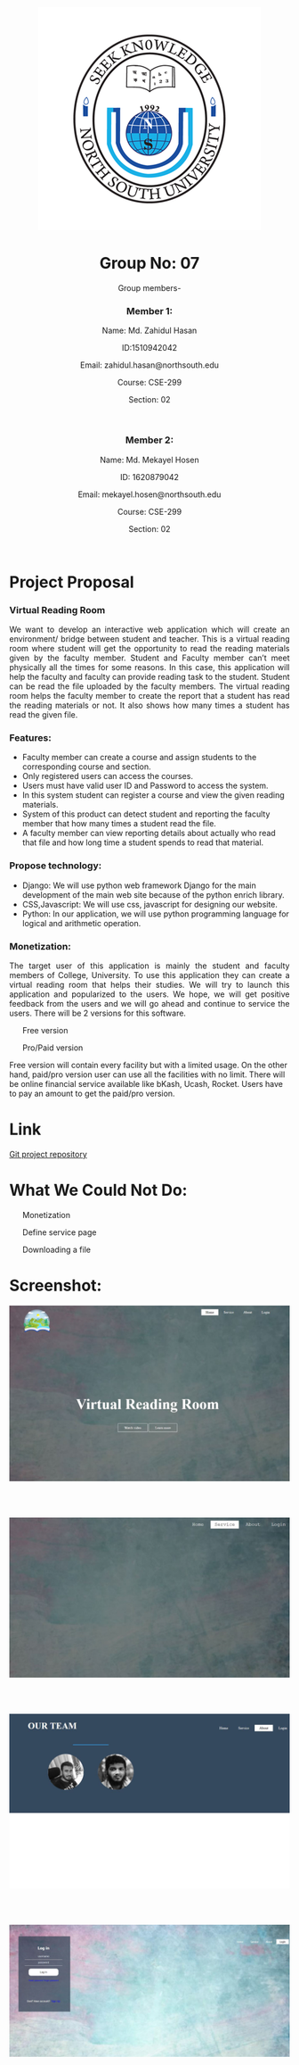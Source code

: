 <p align="center">
<img src="Documentation/NSU-logo.png">
</p>

<h1 align="center">  Group No: 07 </h1>

<p align="center"> Group members- </p>

<h3 align="center"> Member 1: <br> </h3>
<p align="center"> Name: Md. Zahidul Hasan  <br> </p>
<p align="center"> ID:1510942042 <br> </p>
<p align="center"> Email: zahidul.hasan@northsouth.edu <br> </p>
<p align="center"> Course: CSE-299 <br> </p>
<p align="center"> Section: 02 <br> </p>
<br>
<h3 align="center"> Member 2: <br> </h3>
<p align="center"> Name: Md. Mekayel Hosen  <br> </p>
<p align="center"> ID: 1620879042 <br> </p>
<p align="center"> Email: mekayel.hosen@northsouth.edu <br> </p>
<p align="center"> Course: CSE-299 <br> </p>
<p align="center"> Section: 02 <br> </p>
<br>

# Project Proposal

### Virtual Reading Room

<p align="justify">We want to develop an interactive web application which will create an environment/ bridge between student and teacher. This is a virtual reading room where student will get the opportunity to read the reading materials   given by the faculty member. 
Student and Faculty member can’t meet physically all the times for some reasons. In this case, this application will help the faculty and faculty can provide reading task to the student. Student can be read the file uploaded by the faculty members. The virtual reading room helps the faculty member to create the report that a student has read the reading materials or not. It also shows how many times a student has read the given file.</p>

### Features:
* Faculty member can create a course and assign students to the corresponding course and section.
* Only registered users can access the courses.
* Users must have valid user ID and Password to access the system.
* In this system student can register a course and view the given reading materials.
* System of this product can detect student and reporting the faculty member that how many times a student read the file.
* A faculty member can view reporting details about actually who read that file and how long time a student spends to read that material.

### Propose technology:
* Django: We will use python web framework Django for the main development of the main web site because of the python enrich library.
* CSS,Javascript: We will use css, javascript for designing our website.
* Python: In our application, we will use python programming language for logical and arithmetic operation.



### Monetization:
<p align="justify">The target user of this application is mainly the student and faculty members of College, University. To use this application they can create a virtual reading room that helps their studies. We will try to launch this application and popularized to the users. We hope, we will get positive feedback from the users and we will go ahead and continue to service the users. There will be 2 versions for this software. <br>
<ul> Free version </ul>
<ul>	Pro/Paid version </ul>
Free version will contain every facility but with a limited usage. On the other hand, paid/pro version user can use all the facilities with no limit. There will be online financial service available like bKash, Ucash, Rocket. Users have to pay an amount to get the paid/pro version.
</p>

# Link
[Git project repository](https://github.com/th1rd/SU19CSE299S02G07NSU)

# What We Could Not Do:
<p align="justify"> 
<ul> Monetization </ul>
<ul> Define service page </ul>
<ul> Downloading a file </ul>
</p>

# Screenshot:

<p align="center">
<img src="ProjectCode/HTML Form/img/Screenshot/home.JPG">
</p> <br> <br>
<p align="center">
<img src="ProjectCode/HTML Form/img/Screenshot/service.JPG">
</p> <br> <br>
<p align="center">
<img src="ProjectCode/HTML Form/img/Screenshot/about.JPG">
</p> <br> <br>
<p align="center">
<img src="ProjectCode/HTML Form/img/Screenshot/login.JPG">
</p> <br> <br>


